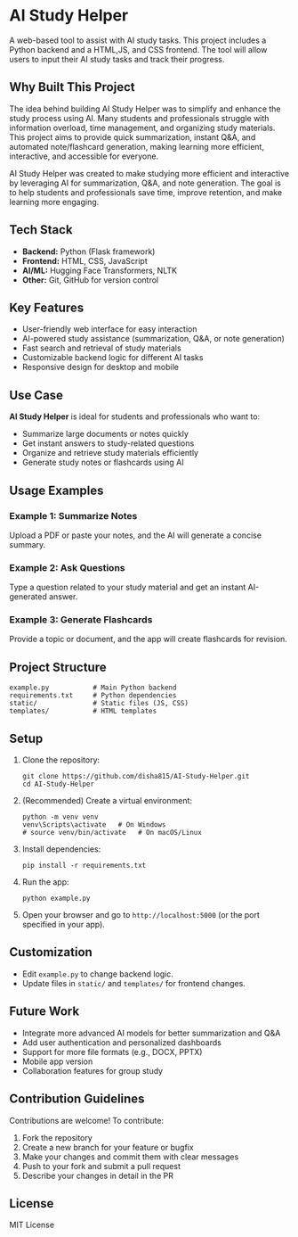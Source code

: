 # AI Study Helper

A web-based tool to assist with AI study tasks. This project includes a Python backend and a HTML,JS, and CSS frontend. The tool will allow users to input their AI study tasks and track their progress.

## Why Built This Project

The idea behind building AI Study Helper was to simplify and enhance the study process using AI. Many students and professionals struggle with information overload, time management, and organizing study materials. This project aims to provide quick summarization, instant Q&A, and automated note/flashcard generation, making learning more efficient, interactive, and accessible for everyone.

AI Study Helper was created to make studying more efficient and interactive by leveraging AI for summarization, Q&A, and note generation. The goal is to help students and professionals save time, improve retention, and make learning more engaging.

## Tech Stack

- **Backend:** Python (Flask framework)
- **Frontend:** HTML, CSS, JavaScript
- **AI/ML:** Hugging Face Transformers, NLTK
- **Other:** Git, GitHub for version control

## Key Features

- User-friendly web interface for easy interaction
- AI-powered study assistance (summarization, Q&A, or note generation)
- Fast search and retrieval of study materials
- Customizable backend logic for different AI tasks
- Responsive design for desktop and mobile

## Use Case

**AI Study Helper** is ideal for students and professionals who want to:

- Summarize large documents or notes quickly
- Get instant answers to study-related questions
- Organize and retrieve study materials efficiently
- Generate study notes or flashcards using AI

## Usage Examples

### Example 1: Summarize Notes

Upload a PDF or paste your notes, and the AI will generate a concise summary.

### Example 2: Ask Questions

Type a question related to your study material and get an instant AI-generated answer.

### Example 3: Generate Flashcards

Provide a topic or document, and the app will create flashcards for revision.

<!-- You can add screenshots here by placing images in the static/ folder and referencing them, e.g.:
![Screenshot](static/screenshot1.png)
-->

## Project Structure

```
example.py           # Main Python backend
requirements.txt     # Python dependencies
static/              # Static files (JS, CSS)
templates/           # HTML templates
```

## Setup

1. Clone the repository:
   ```
   git clone https://github.com/disha815/AI-Study-Helper.git
   cd AI-Study-Helper
   ```
2. (Recommended) Create a virtual environment:
   ```
   python -m venv venv
   venv\Scripts\activate   # On Windows
   # source venv/bin/activate   # On macOS/Linux
   ```
3. Install dependencies:
   ```
   pip install -r requirements.txt
   ```
4. Run the app:
   ```
   python example.py
   ```
5. Open your browser and go to `http://localhost:5000` (or the port specified in your app).

## Customization

- Edit `example.py` to change backend logic.
- Update files in `static/` and `templates/` for frontend changes.

## Future Work

- Integrate more advanced AI models for better summarization and Q&A
- Add user authentication and personalized dashboards
- Support for more file formats (e.g., DOCX, PPTX)
- Mobile app version
- Collaboration features for group study

## Contribution Guidelines

Contributions are welcome! To contribute:

1. Fork the repository
2. Create a new branch for your feature or bugfix
3. Make your changes and commit them with clear messages
4. Push to your fork and submit a pull request
5. Describe your changes in detail in the PR

## License

MIT License

